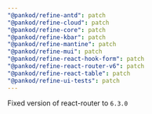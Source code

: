 ```yaml
---
"@pankod/refine-antd": patch
"@pankod/refine-cloud": patch
"@pankod/refine-core": patch
"@pankod/refine-kbar": patch
"@pankod/refine-mantine": patch
"@pankod/refine-mui": patch
"@pankod/refine-react-hook-form": patch
"@pankod/refine-react-router-v6": patch
"@pankod/refine-react-table": patch
"@pankod/refine-ui-tests": patch
---
```


Fixed version of react-router to `6.3.0`
